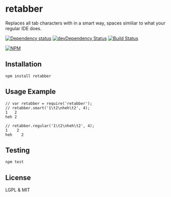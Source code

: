 # retabber

Replaces all tab characters with in a smart way, spaces similiar to what your regular IDE does.

[![Dependency status](https://david-dm.org/alexgorbatchev/retabber.png)](https://david-dm.org/alexgorbatchev/retabber)
[![devDependency Status](https://david-dm.org/alexgorbatchev/retabber/dev-status.png)](https://david-dm.org/alexgorbatchev/retabber#info=devDependencies)
[![Build Status](https://travis-ci.org/alexgorbatchev/retabber.png)](https://travis-ci.org/alexgorbatchev/retabber)

[![NPM](https://nodei.co/npm/retabber.png?downloads=true&stars=true)](https://npmjs.org/package/retabber)

## Installation

    npm install retabber

## Usage Example

    // var retabber = require('retabber');
    // retabber.smart('1\t2\nheh\t2', 4);
    1   2
    heh 2

    // retabber.regular('1\t2\nheh\t2', 4);
    1    2
    heh    2

## Testing

    npm test

## License

LGPL & MIT
